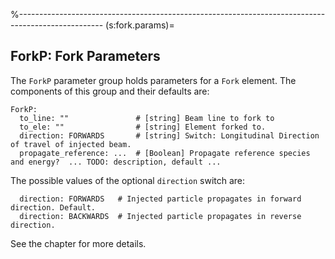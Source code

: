 %---------------------------------------------------------------------------------------------------
(s:fork.params)=
## ForkP: Fork Parameters

The `ForkP` parameter group holds parameters for a `Fork` element.
The components of this group and their defaults are:
```{code} yaml
ForkP:
  to_line: ""               # [string] Beam line to fork to
  to_ele: ""                # [string] Element forked to.
  direction: FORWARDS       # [string] Switch: Longitudinal Direction of travel of injected beam.
  propagate_reference: ...  # [Boolean] Propagate reference species and energy?  ... TODO: description, default ...
```
The possible values of the optional `direction` switch are:
```{code} yaml
  direction: FORWARDS   # Injected particle propagates in forward direction. Default.
  direction: BACKWARDS  # Injected particle propagates in reverse direction.
```

See the [](#s:forking) chapter for more details.


